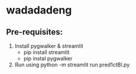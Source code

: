 # wadadadeng

## Pre-requisites:
1. Install pygwalker & streamlit
   - pip install streamlit
   - pip instal pygwalker
2. Run using python -m streamlit run pred1ctBI.py
